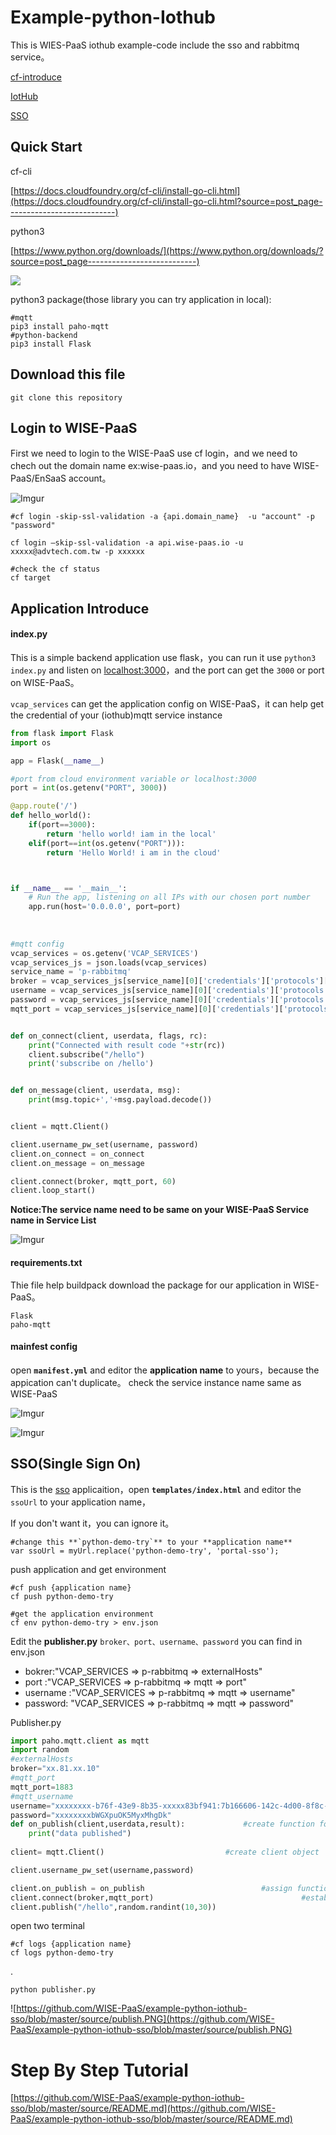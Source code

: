 # Example-python-Iothub


This is WIES-PaaS iothub example-code include the sso and rabbitmq service。

[cf-introduce](https://advantech.wistia.com/medias/ll0ov3ce9e)

[IotHub](https://advantech.wistia.com/medias/up3q2vxvn3)

[SSO](https://advantech.wistia.com/medias/vay5uug5q6)

## Quick Start


cf-cli

[https://docs.cloudfoundry.org/cf-cli/install-go-cli.html](https://docs.cloudfoundry.org/cf-cli/install-go-cli.html?source=post_page---------------------------)

python3

[https://www.python.org/downloads/](https://www.python.org/downloads/?source=post_page---------------------------)

![](https://cdn-images-1.medium.com/max/2000/1*iJwh3dROjmveF8x1rC6zag.png)


python3 package(those library you can try application in local):

    #mqtt
    pip3 install paho-mqtt
    #python-backend
    pip3 install Flask
    

## Download this file

    git clone this repository

## Login to WISE-PaaS 

First we need to login to the WISE-PaaS use cf login，and we need to chech out the domain name ex:wise-paas.io，and you need to have WISE-PaaS/EnSaaS account。
    
![Imgur](https://i.imgur.com/JNJmxFy.png)

    #cf login -skip-ssl-validation -a {api.domain_name}  -u "account" -p "password"
    
    cf login –skip-ssl-validation -a api.wise-paas.io -u xxxxx@advtech.com.tw -p xxxxxx
    
    #check the cf status
    cf target

## Application Introduce

#### index.py

This is a simple backend application use flask，you can run it use `python3 index.py` and listen on [localhost:3000](localhost:3000)，and the port can get the `3000` or port on WISE-PaaS。  

`vcap_services` can get the application config on WISE-PaaS，it can help get the credential of your (iothub)mqtt service instance

```py
from flask import Flask
import os

app = Flask(__name__)

#port from cloud environment variable or localhost:3000
port = int(os.getenv("PORT", 3000))

@app.route('/')
def hello_world():
    if(port==3000):
        return 'hello world! iam in the local'
    elif(port==int(os.getenv("PORT"))):
        return 'Hello World! i am in the cloud'



if __name__ == '__main__':
    # Run the app, listening on all IPs with our chosen port number
    app.run(host='0.0.0.0', port=port)
    
    
    
#mqtt config
vcap_services = os.getenv('VCAP_SERVICES')
vcap_services_js = json.loads(vcap_services)
service_name = 'p-rabbitmq'
broker = vcap_services_js[service_name][0]['credentials']['protocols']['mqtt']['host']
username = vcap_services_js[service_name][0]['credentials']['protocols']['mqtt']['username'].strip()
password = vcap_services_js[service_name][0]['credentials']['protocols']['mqtt']['password'].strip()
mqtt_port = vcap_services_js[service_name][0]['credentials']['protocols']['mqtt']['port']


def on_connect(client, userdata, flags, rc):
    print("Connected with result code "+str(rc))
    client.subscribe("/hello")
    print('subscribe on /hello')


def on_message(client, userdata, msg):
    print(msg.topic+','+msg.payload.decode())


client = mqtt.Client()

client.username_pw_set(username, password)
client.on_connect = on_connect
client.on_message = on_message

client.connect(broker, mqtt_port, 60)
client.loop_start()    
```

**Notice:The service name need to be same on your WISE-PaaS Service name in Service List**

![Imgur](https://i.imgur.com/6777rmg.png)

#### requirements.txt

Thie file help buildpack download the package for our application in WISE-PaaS。
```
Flask
paho-mqtt
```



#### mainfest config
open **`manifest.yml`** and editor the **application name**  to yours，because the appication can't duplicate。
check the service instance name same as WISE-PaaS

![Imgur](https://i.imgur.com/4eynKmE.png)

![Imgur](https://i.imgur.com/VVMcYO8.png)

## SSO(Single Sign On)

This is the [sso](https://advantech.wistia.com/medias/vay5uug5q6) applicaition，open **`templates/index.html`** and editor the `ssoUrl` to your application name，

If you don't want it，you can ignore it。
    
    #change this **`python-demo-try`** to your **application name**
    var ssoUrl = myUrl.replace('python-demo-try', 'portal-sso');


push application and get environment


    #cf push {application name}
    cf push python-demo-try
    
    #get the application environment
    cf env python-demo-try > env.json 


    
Edit the **publisher.py** `broker、port、username、password` you can find in env.json

* bokrer:"VCAP_SERVICES => p-rabbitmq => externalHosts"
* port :"VCAP_SERVICES => p-rabbitmq => mqtt => port"
* username :"VCAP_SERVICES => p-rabbitmq => mqtt => username"
* password: "VCAP_SERVICES => p-rabbitmq => mqtt => password"


Publisher.py
```py
import paho.mqtt.client as mqtt
import random 
#externalHosts
broker="xx.81.xx.10"
#mqtt_port
mqtt_port=1883
#mqtt_username
username="xxxxxxxx-b76f-43e9-8b35-xxxxx83bf941:7b166606-142c-4d00-8f8c-ab7fee64d6db"
password="xxxxxxxxbWGXpuOK5MyxMhgDk"
def on_publish(client,userdata,result):             #create function for callback
    print("data published")
   
client= mqtt.Client()                           #create client object

client.username_pw_set(username,password)

client.on_publish = on_publish                          #assign function to callback
client.connect(broker,mqtt_port)                                 #establish connection
client.publish("/hello",random.randint(10,30))    

```

open two terminal
    
    #cf logs {application name}
    cf logs python-demo-try

.

    python publisher.py

![https://github.com/WISE-PaaS/example-python-iothub-sso/blob/master/source/publish.PNG](https://github.com/WISE-PaaS/example-python-iothub-sso/blob/master/source/publish.PNG)

# Step By Step Tutorial

[https://github.com/WISE-PaaS/example-python-iothub-sso/blob/master/source/README.md](https://github.com/WISE-PaaS/example-python-iothub-sso/blob/master/source/README.md)
